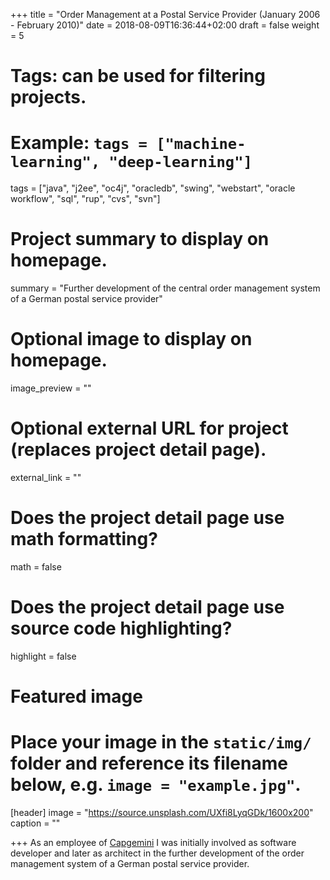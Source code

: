+++
title = "Order Management at a Postal Service Provider (January 2006 - February 2010)"
date = 2018-08-09T16:36:44+02:00
draft = false
weight = 5

# Tags: can be used for filtering projects.
# Example: `tags = ["machine-learning", "deep-learning"]`
tags = ["java", "j2ee", "oc4j", "oracledb", "swing", "webstart", "oracle workflow", "sql", "rup", "cvs", "svn"]

# Project summary to display on homepage.
summary = "Further development of the central order management system of a German postal service provider"

# Optional image to display on homepage.
image_preview = ""

# Optional external URL for project (replaces project detail page).
external_link = ""

# Does the project detail page use math formatting?
math = false

# Does the project detail page use source code highlighting?
highlight = false

# Featured image
# Place your image in the `static/img/` folder and reference its filename below, e.g. `image = "example.jpg"`.
[header]
image = "https://source.unsplash.com/UXfi8LyqGDk/1600x200"
caption = ""

+++
As an employee of [Capgemini](https://en.wikipedia.org/wiki/Capgemini) I was initially involved as software developer and later as architect in the further development of the order management system of a German postal service provider.
